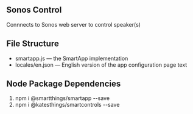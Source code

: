 ## Sonos Control 

Connnects to Sonos web server to control speaker(s)

## File Structure

* smartapp.js &mdash; the SmartApp implementation
* locales/en.json &mdash; English version of the app configuration page text

## Node Package Dependencies
1. npm i @smartthings/smartapp --save
2. npm i @katesthings/smartcontrols --save

